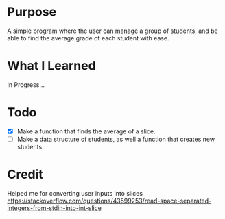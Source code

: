 # Purpose
A simple program where the user can manage a group of students, and be able to find the average grade of each student with ease.

# What I Learned
In Progress...

# Todo

- [x] Make a function that finds the average of a slice.
- [ ] Make a data structure of students, as well a function that creates new students.

# Credit
Helped me for converting user inputs into slices
https://stackoverflow.com/questions/43599253/read-space-separated-integers-from-stdin-into-int-slice
